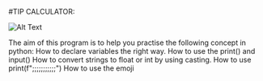 #TIP CALCULATOR:

![Alt Text](https://media.giphy.com/media/vFKqnCdLPNOKc/giphy.gif)
    
The aim of this program is to help you practise the following concept in python:
How to declare variables the right way.
How to use the print() and input()
How to convert strings to float or int by using casting.
How to use print(f";;;;;;;;;;;")
How to use the emoji
